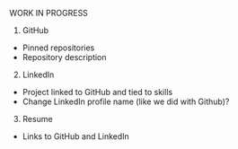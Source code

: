 WORK IN PROGRESS

1. GitHub
  - Pinned repositories
  - Repository description
2. LinkedIn
  - Project linked to GitHub and tied to skills
  - Change LinkedIn profile name (like we did with Github)?
3. Resume
  - Links to GitHub and LinkedIn
